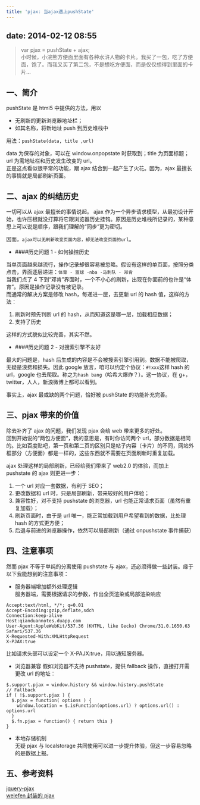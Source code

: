 ```yaml
---
title: 'pjax: 当ajax遇上pushState'
---
```


## date: 2014-02-12 08:55

> var pjax = pushState + ajax;  
> 小时候，小浣熊方便面里面有各种水浒人物的卡片。我买了一包，吃了方便面，饱了。而我又买了第二包，不是想吃方便面，而是仅仅想得到里面的卡片…

## **一、简介**

pushState 是 html5 中提供的方法，用以

- 无刷新的更新浏览器地址栏；
- 如其名称，将新地址 push 到历史堆栈中

用法：`pushState(data, title ,url)`

data 为保存的对象，可以在 window.onpopstate 时获取到；title 为页面标题；url 为需地址栏和历史发生改变的 url。  
正是这点看似很平常的功能，跟 ajax 结合到一起产生了火花。因为，ajax 最擅长的事情就是局部刷新页面。

## **二、ajax 的纠结历史**

一切可以从 ajax 最擅长的事情说起。
ajax 作为一个异步请求模型，从最初设计开始，也许压根就没打算将它跟浏览器历史挂钩。原因是历史堆栈所记录的，某种意思上可以说是顺序，跟我们理解的“同步”更为密切。

因而，`ajax可以无刷新改变页面内容，却无法改变页面的url`。

- ####历史问题 1 - 如何操控历史

当单页面越来越流行，操作记录却很容易被忽略。假设有这样的单页面，按照分类点击，界面逐层递进：`体育 - 篮球 -nba -马刺队 - 邓肯`  
当我们点了 4 下到“邓肯”界面时，一个不小心的刷新，出现在你面前的也许是“体育”。原因是操作记录没有被记录。  
而通常的解决方案是修改 hash，每递进一层，去更新 url 的 hash 值，这样的方法：

1. 刷新时预先判断 url 的 hash，从而知道这是哪一层，加载相应数据；
2. 支持了历史

这样的方式貌似比较完善，其实不然。

- ####历史问题 2 - 对搜索引擎不友好

最大的问题是，hash 后生成的内容是不会被搜索引擎引用到。数据不能被爬取，无疑是浪费和损失。因此 google 放言，咱可以约定个协议：`#!xxx`这样 hash 的 url，google 也去爬取。称之为`hash bang`（哈希大爆炸？）。这一协议，在 g+，twitter，人人，新浪微博上都可以看到。

事实上，ajax 最或缺的两个问题，恰好被 pushState 的功能补充完善。

## **三、pjax 带来的价值**

除去补齐了 ajax 的问题，我们发现 pjax 会给 web 带来更多的好处。  
回到开始说的“两包方便面”，我的意思是，有时你访问两个 url，部分数据是相同的。比如百度贴吧，第一页和第二页的区别只是帖子内容（卡片）的不同，网站外框部分（方便面）都是一样的，这些东西就不需要在页面刷新时重复加载。

ajax 处理这样的局部刷新，已经给我们带来了 web2.0 的体验，而加上 pushstate 的 ajax 则更进一步：

1. 一个 url 对应一套数据，有利于 SEO；
2. 更改数据和 url 时，只是局部刷新，带来较好的用户体验；
3. 兼容性好，对不支持 pushstate 的浏览器，url 也能正常请求页面（虽然有重复加载）；
4. 刷新页面时，由于是 url 唯一，能正常加载到用户希望看到的数据，比处理 hash 的方式更方便；
5. 后退与前进的浏览器操作，依然可以局部刷新（通过 onpushstate 事件捕获）

## **四、注意事项**

然而 pjax 不等于单纯的分离使用 pushstate 与 ajax，还必须得做一些封装。缘于以下我能想到的注意事项：

- 服务器端增加额外处理逻辑  
  服务器端，需要根据请求的参数，作出全页渲染或局部渲染响应

```
Accept:text/html, */*; q=0.01
Accept-Encoding:gzip,deflate,sdch
Connection:keep-alive
Host:qianduannotes.duapp.com
User-Agent:AppleWebKit/537.36 (KHTML, like Gecko) Chrome/31.0.1650.63 Safari/537.36
X-Requested-With:XMLHttpRequest
X-PJAX:true
```

比如请求头部可以设定一个 X-PAJX:true，用以通知服务器。

- 浏览器兼容
  假如浏览器不支持 pushstate，提供 fallback 操作，直接打开需更改 url 的地址：

```
$.support.pjax = window.history && window.history.pushState
// Fallback
if ( !$.support.pjax ) {
  $.pjax = function( options ) {
    window.location = $.isFunction(options.url) ? options.url() : options.url
  }
  $.fn.pjax = function() { return this }
}
```

- 本地存储机制  
  无疑 pjax 与 localstorage 共同使用可以进一步提升体验，但这一步容易忽略的是数据上报。

## **五、参考资料**

[jquery-pjax](https://github.com/defunkt/jquery-pjax)  
[welefen 封装的 pjax](https://github.com/welefen/pjax)
